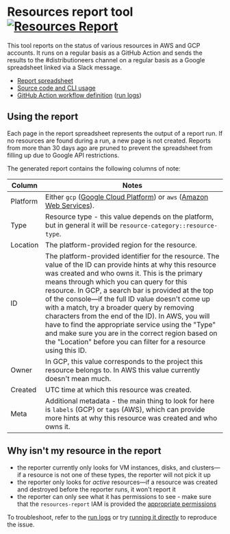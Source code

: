 # Resources report tool [![Resources Report](https://github.com/sourcegraph/sourcegraph/workflows/Resources%20Report/badge.svg)](https://github.com/sourcegraph/sourcegraph/actions?query=workflow%3A%22Resources+Report%22)

This tool reports on the status of various resources in AWS and GCP accounts.
It runs on a regular basis as a GitHub Action and sends the results to the #distributioneers channel on a regular basis as a Google spreadsheet linked via a Slack message.

- [Report spreadsheet](https://docs.google.com/spreadsheets/d/1_bHvFXBVvtg3jOgq6fPuHFO0NlASW7SEJ3ip1bMuWJw/)
- [Source code and CLI usage](https://sourcegraph.com/github.com/sourcegraph/sourcegraph/-/blob/internal/cmd/resources-report/README.md)
- [GitHub Action workflow definition](https://sourcegraph.com/github.com/sourcegraph/sourcegraph/-/blob/.github/workflows/resources-report.yml) ([run logs](https://github.com/sourcegraph/sourcegraph/actions?query=workflow:%22Resources+Report%22))

## Using the report

Each page in the report spreadsheet represents the output of a report run.
If no resources are found during a run, a new page is not created.
Reports from more than 30 days ago are pruned to prevent the spreadsheet from filling up due to Google API restrictions.

The generated report contains the following columns of note:

| Column   | Notes                                                                                                                                                                                                                                                                                                                                                                                                                                                                                                                                                                                                |
| -------- | ---------------------------------------------------------------------------------------------------------------------------------------------------------------------------------------------------------------------------------------------------------------------------------------------------------------------------------------------------------------------------------------------------------------------------------------------------------------------------------------------------------------------------------------------------------------------------------------------------- |
| Platform | Either `gcp` ([Google Cloud Platform](https://console.cloud.google.com)) or `aws` ([Amazon Web Services](https://console.aws.amazon.com)).                                                                                                                                                                                                                                                                                                                                                                                                                                                           |
| Type     | Resource type - this value depends on the platform, but in general it will be `resource-category::resource-type`.                                                                                                                                                                                                                                                                                                                                                                                                                                                                                    |
| Location | The platform-provided region for the resource.                                                                                                                                                                                                                                                                                                                                                                                                                                                                                                                                                       |
| ID       | The platform-provided identifier for the resource. The value of the ID can provide hints at why this resource was created and who owns it. This is the primary means through which you can query for this resource. In GCP, a search bar is provided at the top of the console—if the full ID value doesn't come up with a match, try a broader query by removing characters from the end of the ID). In AWS, you will have to find the appropriate service using the "Type" and make sure you are in the correct region based on the "Location" before you can filter for a resource using this ID. |
| Owner    | In GCP, this value corresponds to the project this resource belongs to. In AWS this value currently doesn't mean much.                                                                                                                                                                                                                                                                                                                                                                                                                                                                               |
| Created  | UTC time at which this resource was created.                                                                                                                                                                                                                                                                                                                                                                                                                                                                                                                                                         |
| Meta     | Additional metadata - the main thing to look for here is `labels` (GCP) or `tags` (AWS), which can provide more hints at why this resource was created and who owns it.                                                                                                                                                                                                                                                                                                                                                                                                                              |

## Why isn't my resource in the report

- the reporter currently only looks for VM instances, disks, and clusters—if a resource is not one of these types, the reporter will not pick it up
- the reporter only looks for _active_ resources—if a resource was created and destroyed before the reporter runs, it won't report it
- the reporter can only see what it has permissions to see - make sure that the `resources-report` IAM is provided the [appropriate permissions](https://github.com/sourcegraph/sourcegraph/tree/main/internal/cmd/resources-report#authentication)

To troubleshoot, refer to the [run logs](https://github.com/sourcegraph/sourcegraph/actions?query=workflow:%22Resources+Report%22) or try [running it directly](https://sourcegraph.com/github.com/sourcegraph/sourcegraph/-/blob/internal/cmd/resources-report/README.md) to reproduce the issue.
